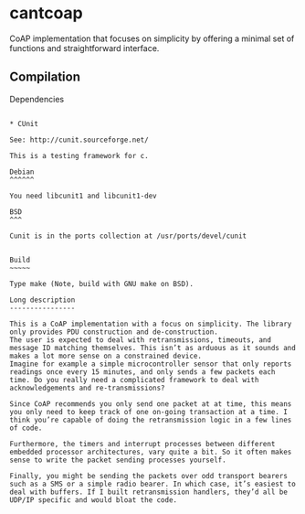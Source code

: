 cantcoap
========

CoAP implementation that focuses on simplicity by offering a minimal set of functions and straightforward interface.

Compilation
-----------

Dependencies
~~~~~~~~~~~~

* CUnit 

See: http://cunit.sourceforge.net/

This is a testing framework for c. 

Debian
^^^^^^

You need libcunit1 and libcunit1-dev

BSD
^^^

Cunit is in the ports collection at /usr/ports/devel/cunit


Build
~~~~~

Type make (Note, build with GNU make on BSD).

Long description
----------------

This is a CoAP implementation with a focus on simplicity. The library only provides PDU construction and de-construction.
The user is expected to deal with retransmissions, timeouts, and message ID matching themselves. This isn’t as arduous as it sounds and makes a lot more sense on a constrained device.
Imagine for example a simple microcontroller sensor that only reports readings once every 15 minutes, and only sends a few packets each time. Do you really need a complicated framework to deal with acknowledgements and re-transmissions?

Since CoAP recommends you only send one packet at at time, this means you only need to keep track of one on-going transaction at a time. I think you’re capable of doing the retransmission logic in a few lines of code.

Furthermore, the timers and interrupt processes between different embedded processor architectures, vary quite a bit. So it often makes sense to write the packet sending processes yourself.

Finally, you might be sending the packets over odd transport bearers such as a SMS or a simple radio bearer. In which case, it’s easiest to deal with buffers. If I built retransmission handlers, they’d all be UDP/IP specific and would bloat the code.

